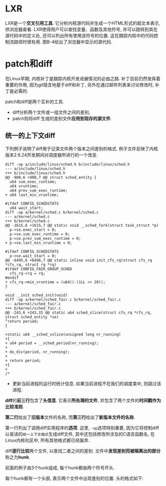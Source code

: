 
# LXR

LXR是一个**交叉引用工具**. 它分析内核源代码并生成一个HTML形式的超文本表示, 供浏览器查看. LXR使得用户可以查找变量、函数及其他符号, 并可以跳转到其在源代码中的定义处, 还可以列出所有使用该符号的位置. 这在跟踪内核中的代码控制流路径时很有用. 图B-4给出了浏览器中显示的源代码. 

# patch和diff

在Linux早期, 内核补丁是跟踪内核开发进展情况的必由之路. 补丁目前仍然发挥着重要的作用, 因为git隐含地基于diff和补丁, 另外在通过邮件列表来讨论修改时, 补丁是必需的. 

patch和diff是两个互补的工具. 

- diff分析两个文件或一组文件之间的差别, 
- patch则将diff 生成的差别文件**应用到现存的源文件**. 

## 统一的上下文diff

下列例子说明了diff用于记录文件两个版本之间差别的格式. 例子文件反映了内核版本2.6.24开发期间对调度器所进行的一个改变. 

```
diff -up a/include/linux/sched.h b/include/linux/sched.h
--- a/include/linux/sched.h
+++ b/include/linux/sched.h
@@ -908,6 +908,7 @@ struct sched_entity {
  u64 sum_exec_runtime;
  u64 vruntime;
  u64 prev_sum_exec_runtime;
+ u64 last_min_vruntime;

#ifdef CONFIG_SCHEDSTATS
  u64 wait_start;
diff -up a/kernel/sched.c b/kernel/sched.c
--- a/kernel/sched.c
+++ b/kernel/sched.c
@@ -1615,6 +1615,7 @@ static void __sched_fork(struct task_struct *p)
  p->se.exec_start = 0;
  p->se.sum_exec_runtime = 0;
  p->se.prev_sum_exec_runtime = 0;
+ p->se.last_min_vruntime = 0;

#ifdef CONFIG_SCHEDSTATS
  p->se.wait_start = 0;
@@ -6495,6 +6496,7 @@ static inline void init_cfs_rq(struct cfs_rq *cfs_rq, struct rq *rq)
#ifdef CONFIG_FAIR_GROUP_SCHED
  cfs_rq->rq = rq;
#endif
+ cfs_rq->min_vruntime = (u64)(-(1LL << 20));
}

void __init sched_init(void)
diff -up a/kernel/sched_fair.c b/kernel/sched_fair.c
--- a/kernel/sched_fair.c
+++ b/kernel/sched_fair.c
@@ -243,6 +243,15 @@ static u64 sched_slice(struct cfs_rq *cfs_rq, struct sched_entity *se)
“return period;
}

+static u64 __sched_vslice(unsigned long nr_running)
+{
+ u64 period = __sched_period(nr_running);
+
+ do_div(period, nr_running);
+
+ return period;
+}
+
/*
```

* 更新当前进程的运行时统计信息. 如果当前进程不在我们的调度类中, 则跳过该进程. 

**diff**的**前三行**包含了**头信息**. 它表示**所处理的文件**, 并包含了两个文件的**时间戳作为比较准则**.  

**第二行**给出了**旧版本**文件的名称, 而**第三行**给出了**新版本文件的名称**. 

第一行列出了调用diff实用程序的**选项**. 这里, `-up`选项特别重要, 因为它将控制diff以易读的`统一上下文格式`生成diff文件, 其中还包括修改所涉及的C语言函数名, 在Linux内核社区中, 所有其他格式都已经废弃. 

diff**逐行比较**两个文件, 以查找二者之间的差别. 文件中**发现差别而被隔离出的部分**称之为**hunk**. 

前面的例子由3个hunk组成, 每个hunk都由两个符号开头. 

每个hunk都有一个头部, 表示两个文件中出现差别的位置. 头的格式如下:
